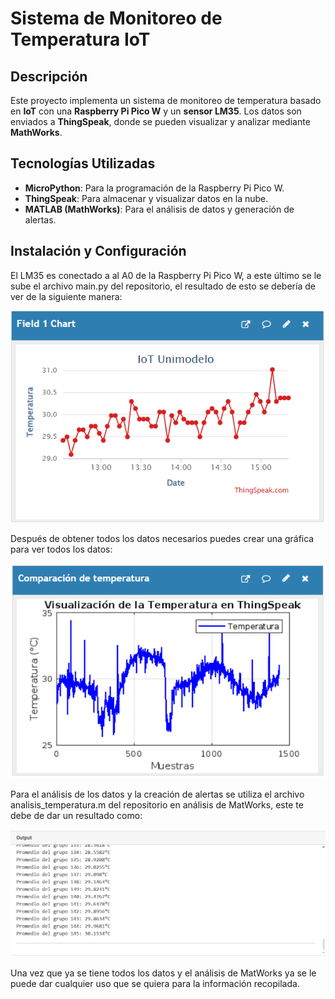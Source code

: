 # Sistema de Monitoreo de Temperatura IoT

## Descripción
Este proyecto implementa un sistema de monitoreo de temperatura basado en **IoT** con una **Raspberry Pi Pico W** y un **sensor LM35**. Los datos son enviados a **ThingSpeak**, donde se pueden visualizar y analizar mediante **MathWorks**.

## Tecnologías Utilizadas
- **MicroPython**: Para la programación de la Raspberry Pi Pico W.
- **ThingSpeak**: Para almacenar y visualizar datos en la nube.
- **MATLAB (MathWorks)**: Para el análisis de datos y generación de alertas.

## Instalación y Configuración
El LM35 es conectado a al A0 de la Raspberry Pi Pico W, a este último se le sube el archivo main.py del repositorio, el resultado de esto se debería de ver de la siguiente manera:

![image alt](https://github.com/MiguelArmandoRamosCauich/IoT-Unimodelo-IMK-6/blob/be7d7410841e02affcfeead9e20c787c26a87708/Images/ThinSpeakDa.png)

Después de obtener todos los datos necesarios puedes crear una gráfica para ver todos los datos:

![image alt](https://github.com/MiguelArmandoRamosCauich/IoT-Unimodelo-IMK-6/blob/be7d7410841e02affcfeead9e20c787c26a87708/Images/DatosFin.png)

Para el análisis de los datos y la creación de alertas se utiliza el archivo analisis_temperatura.m del repositorio en análisis de MatWorks, este te debe de dar un resultado como:

![image alt](https://github.com/MiguelArmandoRamosCauich/IoT-Unimodelo-IMK-6/blob/be7d7410841e02affcfeead9e20c787c26a87708/Images/MatWorksRes.png)

Una vez que ya se tiene todos los datos y el análisis de MatWorks ya se le puede dar cualquier uso que se quiera para la información recopilada.
